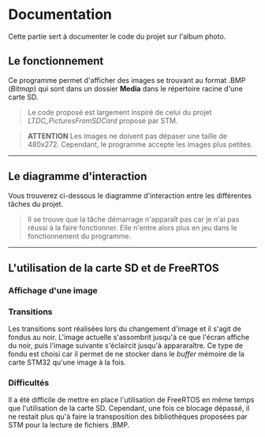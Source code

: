 # Documentation

Cette partie sert à documenter le code du projet sur l'album photo. 

## Le fonctionnement

Ce programme permet d'afficher des images se trouvant au format .BMP (*Bitmap*) qui sont dans un dossier **Media** dans le répertoire racine d'une carte SD.
> Le code proposé est largement inspiré de celui du projet *LTDC_PicturesFromSDCard* proposé par STM.

> **ATTENTION** Les images ne doivent pas dépaser une taille de 480x272. Cependant, le programme accepte les images plus petites.

---
## Le diagramme d'interaction
Vous trouverez ci-dessous le diagramme d'interaction entre les différentes tâches du projet. 
> Il se trouve que la tâche démarrage n'apparaît pas car je n'ai pas réussi à la faire fonctionner. Elle n'entre alors plus en jeu dans le fonctionnement du programme.

---
## L'utilisation de la carte SD et de FreeRTOS

### Affichage d'une image



### Transitions

Les transitions sont réalisées lors du changement d'image et il s'agit de fondus au noir. L'image actuelle s'assombrit jusqu'à ce que l'écran affiche du noir, puis l'image suivante s'éclaircit jusqu'à appararaître. Ce type de fondu est choisi car il permet de ne stocker dans le *buffer* mémoire de la carte STM32 qu'une image à la fois.

### Difficultés

Il a été difficile de mettre en place l'utilisation de FreeRTOS en même temps que l'utilisation de la carte SD. Cependant, une fois ce blocage dépassé, il ne restait plus qu'à faire la transposition des bibliothèques proposées par STM pour la lecture de fichiers .BMP.